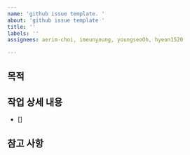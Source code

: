 ```yaml
---
name: 'github issue template. '
about: 'github issue template '
title: ''
labels: ''
assignees: aerim-choi, imeunyoung, youngseoOh, hyeon1520

---
```


## 목적
> 
## 작업 상세 내용
- [] 
## 참고 사항
